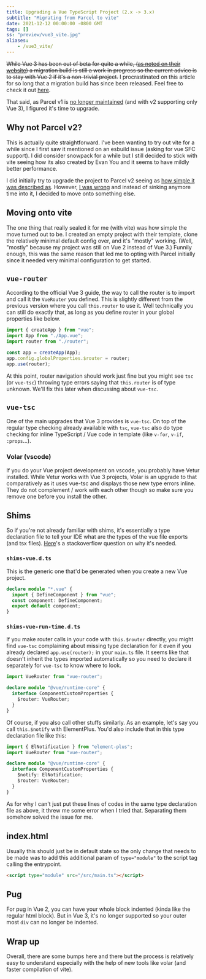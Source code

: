 ```yaml
---
title: Upgrading a Vue TypeScript Project (2.x -> 3.x)
subtitle: "Migrating from Parcel to vite"
date: 2021-12-12 00:00:00 -0800 GMT
tags: []
ss: "preview/vue3_vite.jpg"
aliases:
    - /vue3_vite/
---
```


~~While Vue 3 has been out of beta for quite a while, ([as noted on their website](https://v3.vuejs.org/guide/migration/introduction.html#breaking-changes)) a migration build is still a work in progress so the current advice is to stay with Vue 2 if it's a non-trivial project.~~ I procrastinated on this article for so long that a migration build has since been released. Feel free to check it out [here](https://v3.vuejs.org/guide/migration/migration-build.html). 

That said, as Parcel v1 is [no longer maintained](https://www.npmjs.com/package/parcel-bundler/v/1.9.4) (and with v2 supporting only Vue 3), I figured it's time to upgrade. 

## Why not Parcel v2? 

This is actually quite straightforward. I've been wanting to try out vite for a while since I first saw it mentioned on an esbuild issue (asking for vue SFC support). I did consider snowpack for a while but I still decided to stick with vite seeing how its also created by Evan You and it seems to have mildly better performance. 

I did initially try to upgrade the project to Parcel v2 seeing as [how simple it was described as](https://v2.parceljs.org/getting-started/migration). However, [I was wrong](https://github.com/parcel-bundler/parcel/issues/4022) and instead of sinking anymore time into it, I decided to move onto something else. 

## Moving onto vite

The one thing that really sealed it for me (with vite) was how simple the move turned out to be. I created an empty project with their template, clone the relatively minimal default config over, and it's "mostly" working. (Well, "mostly" because my project was still on Vue 2 instead of Vue 3.) Funnily enough, this was the same reason that led me to opting with Parcel initially since it needed very minimal configuration to get started. 

## `vue-router`

According to the official Vue 3 guide, the way to call the router is to import and call it the `VueRouter` you defined. This is slightly different from the previous version where you call `this.router` to use it. Well technically you can still do exactly that, as long as you define router in your global properties like below. 

```ts
import { createApp } from "vue";
import App from "./App.vue";
import router from "./router";

const app = createApp(App); 
app.config.globalProperties.$router = router;
app.use(router);
```

At this point, router navigation should work just fine but you might see `tsc` (or `vue-tsc`) throwing type errors saying that `this.router` is of type unknown. We'll fix this later when discussing about `vue-tsc`. 

## `vue-tsc`

One of the main upgrades that Vue 3 provides is `vue-tsc`. On top of the regular type checking already available with `tsc`, `vue-tsc` also do type checking for inline TypeScript / Vue code in template (like `v-for`, `v-if`, `:props`...). 

### Volar (vscode)

If you do your Vue project development on vscode, you probably have Vetur installed. While Vetur works with Vue 3 projects, Volar is an upgrade to that comparatively as it uses vue-tsc and displays those new type errors inline. They do not complement / work with each other though so make sure you remove one before you install the other. 

## Shims

So if you're not already familiar with shims, it's essentially a type declaration file to tell your IDE what are the types of the vue file exports (and tsx files). [Here](https://stackoverflow.com/questions/54622621/)'s a stackoverflow question on why it's needed. 

### `shims-vue.d.ts`

This is the generic one that'd be generated when you create a new Vue project.

```ts
declare module "*.vue" {
  import { DefineComponent } from "vue";
  const component: DefineComponent;
  export default component;
}
```

### `shims-vue-run-time.d.ts`

If you make router calls in your code with `this.$router` directly, you might find `vue-tsc` complaining about missing type declaration for it even if you already declared `app.use(router);` in your `main.ts` file. It seems like that doesn't inherit the types imported automatically so you need to declare it separately for `vue-tsc` to know where to look. 


```ts
import VueRouter from "vue-router";

declare module "@vue/runtime-core" {
  interface ComponentCustomProperties {
    $router: VueRouter;
  }
}
```

Of course, if you also call other stuffs similarly. As an example, let's say you call `this.$notify` with ElementPlus. You'd also include that in this type declaration file like this:

```ts
import { ElNotification } from "element-plus";
import VueRouter from "vue-router";

declare module "@vue/runtime-core" {
  interface ComponentCustomProperties {
    $notify: ElNotification;
    $router: VueRouter;
  }
}
```

As for why I can't just put these lines of codes in the same type declaration file as above, it threw me some error when I tried that. Separating them somehow solved the issue for me. 

## index.html

Usually this should just be in default state so the only change that needs to be made was to add this additional param of `type="module"` to the script tag calling the entrypoint. 

```html
<script type="module" src="/src/main.ts"></script>
```

## Pug

For pug in Vue 2, you can have your whole block indented (kinda like the regular html block). But in Vue 3, it's no longer supported so your outer most `div` can no longer be indented.

## Wrap up

Overall, there are some bumps here and there but the process is relatively easy to understand especially with the help of new tools like volar (and faster compilation of vite).